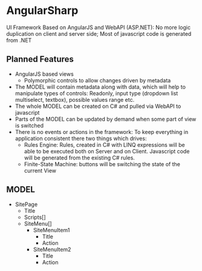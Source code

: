 AngularSharp
============

UI Framework Based on AngularJS and WebAPI (ASP.NET): No more logic duplication on client and server side;
Most of javascript code is generated from .NET

Planned Features
----------------
- AngularJS based views
	- Polymorphic controls to allow changes driven by metadata
- The MODEL will contain metadata along with data, which will help to manipulate types of controls: 
	Readonly, input type (dropdown list multiselect, textbox), possible values range etc.
- The whole MODEL can be created on C# and pulled via WebAPI to javascript
- Parts of the MODEL can be updated by demand when some part of view is switched 
- There is no events or actions in the framework: To keep everything in application consistent there two things 
which drives:
	- Rules Engine: Rules, created in C# with LINQ expressions will be able to be executed both on Server and on Client. 
		Javascript code will be generated from the existing C# rules. 
	- Finite-State Machine: buttons will be switching the state of the current View

MODEL
-----
- SitePage
	- Title
	- Scripts[]
	- SiteMenu[]
		- SiteMenuItem1
			- Title
			- Action
		- SiteMenuItem2
			- Title
			- Action
